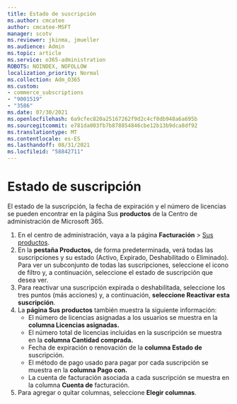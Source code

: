 ```yaml
---
title: Estado de suscripción
ms.author: cmcatee
author: cmcatee-MSFT
manager: scotv
ms.reviewer: jkinma, jmueller
ms.audience: Admin
ms.topic: article
ms.service: o365-administration
ROBOTS: NOINDEX, NOFOLLOW
localization_priority: Normal
ms.collection: Adm_O365
ms.custom:
- commerce_subscriptions
- "9001519"
- "3586"
ms.date: 07/30/2021
ms.openlocfilehash: 6a9cfec820a25167262f9d2c4cf0db948a6a695b
ms.sourcegitcommit: e781da003fb7b878854846cbe12b13b9dca8df92
ms.translationtype: MT
ms.contentlocale: es-ES
ms.lasthandoff: 08/31/2021
ms.locfileid: "58842711"
---
```

# <a name="subscription-status"></a>Estado de suscripción

El estado de la suscripción, la fecha de expiración y el número de licencias se pueden encontrar en la página Sus **productos** de la Centro de administración de Microsoft 365.

1. En el centro de administración, vaya a la página **Facturación** > [Sus productos](https://go.microsoft.com/fwlink/p/?linkid=842054).
2. En la **pestaña Productos,** de forma predeterminada, verá todas las suscripciones y su estado (Activo, Expirado, Deshabilitado o Eliminado). Para ver un subconjunto de todas las suscripciones,  seleccione el icono de filtro y, a continuación, seleccione el estado de suscripción que desea ver.
3. Para reactivar una suscripción expirada o deshabilitada, seleccione los tres puntos (más acciones) y, a continuación, **seleccione Reactivar esta suscripción**.
4. La **página Sus productos** también muestra la siguiente información:
    - El número de licencias asignadas a los usuarios se muestra en la **columna Licencias asignadas.**
    - El número total de licencias incluidas en la suscripción se muestra en la **columna Cantidad comprada.**
    - Fecha de expiración o renovación de la **columna Estado de** suscripción.
    - El método de pago usado para pagar por cada suscripción se muestra en la **columna Pago con.**
    - La cuenta de facturación asociada a cada suscripción se muestra en la columna **Cuenta de** facturación.
5. Para agregar o quitar columnas, seleccione **Elegir columnas**.